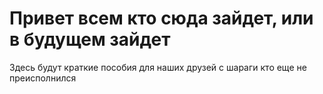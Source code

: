 <h1><b>Привет всем кто сюда зайдет, или в будущем зайдет</b></h1>
Здесь будут краткие пособия для наших друзей с шараги кто еще не преисполнился
